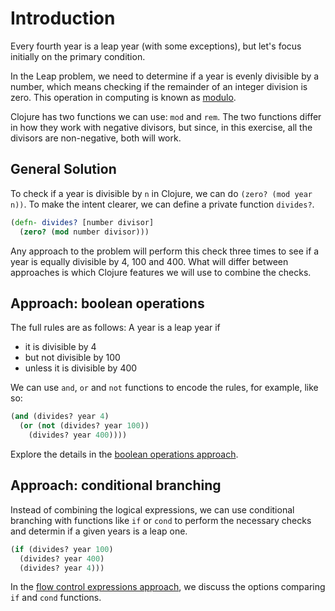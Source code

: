 # Introduction

Every fourth year is a leap year (with some exceptions), but let's focus initially on the primary condition.

In the Leap problem, we need to determine if a year is evenly divisible by a number,
which means checking if the remainder of an integer division is zero.
This operation in computing is known as [modulo][modulo].


Clojure has two functions we can use: `mod` and `rem`. 
The two functions differ in how they work with negative divisors, but since, in this exercise,
all the divisors are non-negative, both will work.

## General Solution

To check if a year is divisible by `n` in Clojure, we can do `(zero? (mod year n))`. To make the intent clearer, we can define a private function `divides?`. 

```clojure
(defn- divides? [number divisor]
  (zero? (mod number divisor)))
```

Any approach to the problem will perform this check three times to see if a year is equally divisible by 4, 100 and 400.
What will differ between approaches is which Clojure features we will use to combine the checks. 

## Approach: boolean operations

The full rules are as follows:
A year is a leap year if 
* it is divisible by 4 
* but not divisible by 100
* unless it is divisible by 400


We can use `and`, `or` and `not` functions to encode the rules, for example, like so: 

```clojure
(and (divides? year 4)
  (or (not (divides? year 100)) 
    (divides? year 400))))
```

Explore the details in the [boolean operations approach][boolean-approach].

## Approach: conditional branching

Instead of combining the logical expressions, we can use conditional branching with functions like `if` or `cond` to perform the necessary checks and determin if a given years is a leap one. 

```clojure
(if (divides? year 100) 
  (divides? year 400) 
  (divides? year 4)))
```

In the [flow control expressions approach][flow-control-approach], we discuss the options comparing `if` and `cond` functions.

[modulo]: https://en.wikipedia.org/wiki/Modulo
[boolean-approach]: https://exercism.org/tracks/clojure/exercises/leap/approaches/boolean
[flow-control-approach]: https://exercism.org/tracks/clojure/exercises/leap/approaches/flow-control